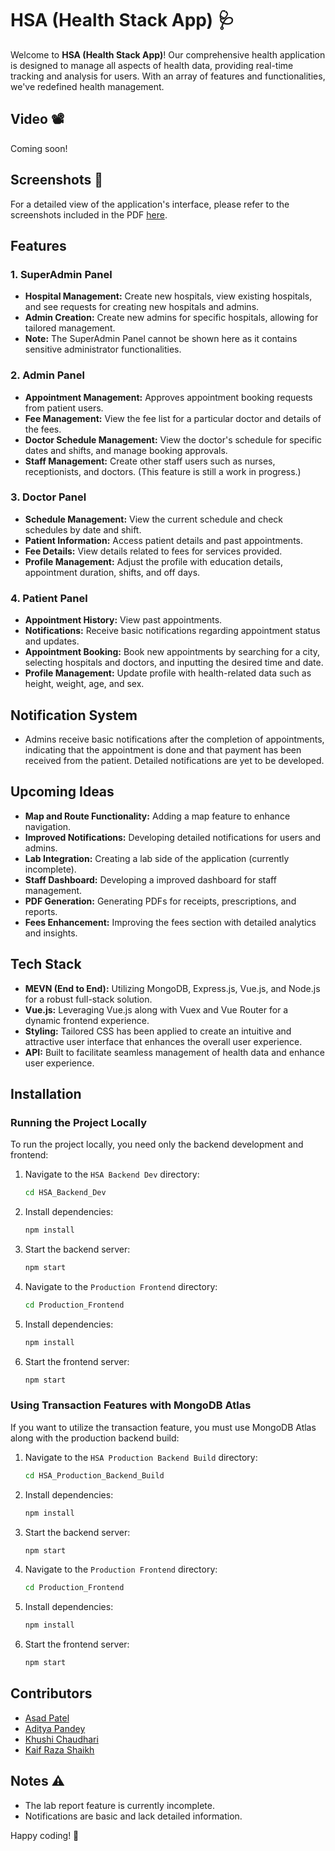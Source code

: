 # HSA (Health Stack App) 🩺

Welcome to **HSA (Health Stack App)**! Our comprehensive health application is designed to manage all aspects of health data, providing real-time tracking and analysis for users. With an array of features and functionalities, we've redefined health management.

## Video 📽️

Coming soon!

## Screenshots 📸

For a detailed view of the application's interface, please refer to the screenshots included in the PDF [here](Screenshots.pdf).


## Features

### 1. SuperAdmin Panel
- **Hospital Management:** Create new hospitals, view existing hospitals, and see requests for creating new hospitals and admins.
- **Admin Creation:** Create new admins for specific hospitals, allowing for tailored management.
- **Note:** The SuperAdmin Panel cannot be shown here as it contains sensitive administrator functionalities.

### 2. Admin Panel
- **Appointment Management:** Approves appointment booking requests from patient users.
- **Fee Management:** View the fee list for a particular doctor and details of the fees.
- **Doctor Schedule Management:** View the doctor's schedule for specific dates and shifts, and manage booking approvals.
- **Staff Management:** Create other staff users such as nurses, receptionists, and doctors. (This feature is still a work in progress.)

### 3. Doctor Panel
- **Schedule Management:** View the current schedule and check schedules by date and shift.
- **Patient Information:** Access patient details and past appointments.
- **Fee Details:** View details related to fees for services provided.
- **Profile Management:** Adjust the profile with education details, appointment duration, shifts, and off days.

### 4. Patient Panel
- **Appointment History:** View past appointments.
- **Notifications:** Receive basic notifications regarding appointment status and updates.
- **Appointment Booking:** Book new appointments by searching for a city, selecting hospitals and doctors, and inputting the desired time and date.
- **Profile Management:** Update profile with health-related data such as height, weight, age, and sex.

## Notification System
- Admins receive basic notifications after the completion of appointments, indicating that the appointment is done and that payment has been received from the patient. Detailed notifications are yet to be developed.

## Upcoming Ideas
- **Map and Route Functionality:** Adding a map feature to enhance navigation.
- **Improved Notifications:** Developing detailed notifications for users and admins.
- **Lab Integration:** Creating a lab side of the application (currently incomplete).
- **Staff Dashboard:** Developing a improved dashboard for staff management.
- **PDF Generation:** Generating PDFs for receipts, prescriptions, and reports.
- **Fees Enhancement:** Improving the fees section with detailed analytics and insights.

## Tech Stack

- **MEVN (End to End):** Utilizing MongoDB, Express.js, Vue.js, and Node.js for a robust full-stack solution.
- **Vue.js:** Leveraging Vue.js along with Vuex and Vue Router for a dynamic frontend experience.
- **Styling:** Tailored CSS has been applied to create an intuitive and attractive user interface that enhances the overall user experience.
- **API:** Built to facilitate seamless management of health data and enhance user experience.

## Installation

### Running the Project Locally

To run the project locally, you need only the backend development and frontend:

1. Navigate to the `HSA Backend Dev` directory:
   ```bash
   cd HSA_Backend_Dev
   ```
2. Install dependencies:
   ```bash
   npm install
   ```
3. Start the backend server:
   ```bash
   npm start
   ```

4. Navigate to the `Production Frontend` directory:
   ```bash
   cd Production_Frontend
   ```
5. Install dependencies:
   ```bash
   npm install
   ```
6. Start the frontend server:
   ```bash
   npm start
   ```

### Using Transaction Features with MongoDB Atlas

If you want to utilize the transaction feature, you must use MongoDB Atlas along with the production backend build:

1. Navigate to the `HSA Production Backend Build` directory:
   ```bash
   cd HSA_Production_Backend_Build
   ```
2. Install dependencies:
   ```bash
   npm install
   ```
3. Start the backend server:
   ```bash
   npm start
   ```

4. Navigate to the `Production Frontend` directory:
   ```bash
   cd Production_Frontend
   ```
5. Install dependencies:
   ```bash
   npm install
   ```
6. Start the frontend server:
   ```bash
   npm start
   ```

## Contributors

- [Asad Patel](https://github.com/asad2050)
- [Aditya Pandey](https://github.com/Adityapandey06)
- [Khushi Chaudhari](https://github.com/khushichaudhari02)
- [Kaif Raza Shaikh](https://github.com/kaif2011)


## Notes ⚠️

- The lab report feature is currently incomplete.
- Notifications are basic and lack detailed information.

Happy coding! 🌟

